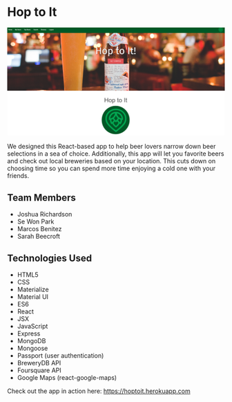 # Hop to It 
![Screenshot of site](/client/src/images/Capture.PNG)

We designed this React-based app to help beer lovers narrow down beer selections in a sea of choice. Additionally, this app will let you favorite beers and check out local breweries based on your location. This cuts down on choosing time so you can spend more time enjoying a cold one with your friends.

## Team Members

* Joshua Richardson
* Se Won Park
* Marcos Benitez
* Sarah Beecroft 

## Technologies Used

* HTML5
* CSS
* Materialize
* Material UI
* ES6
* React 
* JSX
* JavaScript
* Express
* MongoDB
* Mongoose
* Passport (user authentication)
* BreweryDB API
* Foursquare API
* Google Maps (react-google-maps)


Check out the app in action here: https://hoptoit.herokuapp.com 